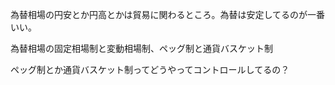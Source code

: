 為替相場の円安とか円高とかは貿易に関わるところ。為替は安定してるのが一番いい。

為替相場の固定相場制と変動相場制、ペッグ制と通貨バスケット制

ペッグ制とか通貨バスケット制ってどうやってコントロールしてるの？

